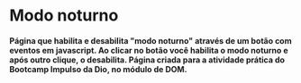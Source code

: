 # Modo noturno
#### Página que habilita e desabilita "modo noturno" através de um botão com eventos em javascript. Ao clicar no botão você habilita o modo noturno e após outro clique, o desabilita. Página criada para a atividade prática do Bootcamp Impulso da Dio, no módulo de DOM.
